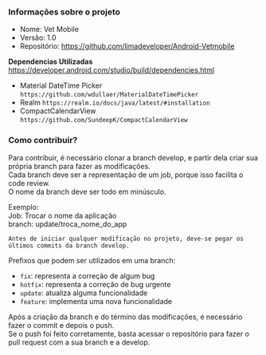 ### Informações sobre o projeto ###

* Nome: Vet Mobile
* Versão: 1.0
* Repositório: https://github.com/limadeveloper/Android-Vetmobile

**Dependencias Utilizadas**  
https://developer.android.com/studio/build/dependencies.html

* Material DateTime Picker `https://github.com/wdullaer/MaterialDateTimePicker`
* Realm `https://realm.io/docs/java/latest/#installation`
* CompactCalendarView `https://github.com/SundeepK/CompactCalendarView`

### Como contribuir? ###

Para contribuir, é necessário clonar a branch develop, e partir dela criar sua própria branch para fazer as modificações.  
Cada branch deve ser a representação de um job, porque isso facilita o code review.  
O nome da branch deve ser todo em minúsculo.  

Exemplo:  
Job: Trocar o nome da aplicação  
branch: update/troca_nome_do_app  

`Antes de iniciar qualquer modificação no projeto, deve-se pegar os últimos commits da branch develop.`  

Prefixos que podem ser utilizados em uma branch:  

* `fix`: representa a correção de algum bug  
* `hotfix`: representa a correção de bug urgente  
* `update`: atualiza alguma funcionalidade  
* `feature`: implementa uma nova funcionalidade  

Após a criação da branch e do término das modificações, é necessário fazer o commit e depois o push.  
Se o push foi feito corretamente, basta acessar o repositório para fazer o pull request com a sua branch e a develop.
